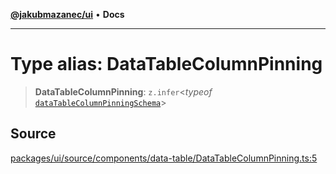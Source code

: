 [**@jakubmazanec/ui**](../README.md) • **Docs**

---

# Type alias: DataTableColumnPinning

> **DataTableColumnPinning**: `z.infer`\<_typeof_
> [`dataTableColumnPinningSchema`](../variables/dataTableColumnPinningSchema.md)\>

## Source

[packages/ui/source/components/data-table/DataTableColumnPinning.ts:5](https://github.com/jakubmazanec/tools/blob/bb20df5276ddb119762948adc2cda520aef09f0f/packages/ui/source/components/data-table/DataTableColumnPinning.ts#L5)
